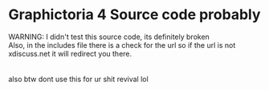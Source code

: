 # Graphictoria 4 Source code probably
 WARNING: I didn't test this source code, its definitely broken<br>
 Also, in the includes file there is a check for the url so if the url is not xdiscuss.net it will redirect you there.<br>
<br>
<br>
 also btw dont use this for ur shit revival lol